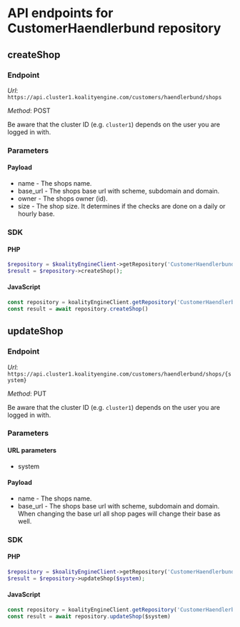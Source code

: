 # API endpoints for CustomerHaendlerbund repository


## createShop

### Endpoint

*Url*: ```https://api.cluster1.koalityengine.com/customers/haendlerbund/shops```

*Method*: POST

Be aware that the cluster ID (e.g. `cluster1`) depends on the user you are logged in with.

### Parameters

#### Payload
- name - The shops name.
- base_url - The shops base url with scheme, subdomain and domain.
- owner - The shops owner (id).
- size - The shop size. It determines if the checks are done on a daily or hourly base.

### SDK

#### PHP
```php
$repository = $koalityEngineClient->getRepository('CustomerHaendlerbund');
$result = $repository->createShop();
```

#### JavaScript

```javascript
const repository = koalityEngineClient.getRepository('CustomerHaendlerbund')
const result = await repository.createShop()
```


## updateShop

### Endpoint

*Url*: ```https://api.cluster1.koalityengine.com/customers/haendlerbund/shops/{system}```

*Method*: PUT

Be aware that the cluster ID (e.g. `cluster1`) depends on the user you are logged in with.

### Parameters

#### URL parameters
 - system

#### Payload
- name - The shops name.
- base_url - The shops base url with scheme, subdomain and domain. When changing the base url all shop pages will change their base as well.

### SDK

#### PHP
```php
$repository = $koalityEngineClient->getRepository('CustomerHaendlerbund');
$result = $repository->updateShop($system);
```

#### JavaScript

```javascript
const repository = koalityEngineClient.getRepository('CustomerHaendlerbund')
const result = await repository.updateShop($system)
```

